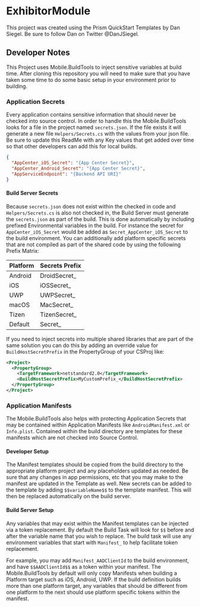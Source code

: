 # ExhibitorModule

This project was created using the Prism QuickStart Templates by Dan Siegel. Be sure
to follow Dan on Twitter @DanJSiegel.

## Developer Notes

This Project uses Mobile.BuildTools to inject sensitive variables at build time. 
After cloning this repository you will need to make sure that you have taken some
time to do some basic setup in your environment prior to building.

### Application Secrets

Every application contains sensitive information that should never be checked into
source control. In order to handle this the Mobile.BuildTools looks for a file in
the project named `secrets.json`. If the file exists it will generate a new file
`Helpers/Secrets.cs` with the values from your json file. Be sure to update this ReadMe
with any Key values that get added over time so that other developers can add this
for local builds.

```json
{
  "AppCenter_iOS_Secret": "{App Center Secret}",
  "AppCenter_Android_Secret": "{App Center Secret}",
  "AppServiceEndpoint": "{Backend API URI}"
}
```

#### Build Server Secrets

Because `secrets.json` does not exist within the checked in code and `Helpers/Secrets.cs`
is also not checked in, the Build Server must generate the `secrets.json` as part of the 
build. This is done automatically by including prefixed Environmental variables in the 
build. For instance the secret for `AppCenter_iOS_Secret` would be added as
`Secret_AppCenter_iOS_Secret` to the build environment. You can additionally add 
platform specific secrets that are not compiled as part of the shared code by using
the following Prefix Matrix:

| Platform | Secrets Prefix |
| -------- | -------------- |
| Android | DroidSecret_ |
| iOS | iOSSecret_ |
| UWP | UWPSecret_ |
| macOS | MacSecret_ |
| Tizen | TizenSecret_ |
| Default | Secret_ |

If you need to inject secrets into multiple shared libraries that are part of the same 
solution you can do this by adding an override value for `BuildHostSecretPrefix` in
the PropertyGroup of your CSProj like:

```xml
<Project>
  <PropertyGroup>
    <TargetFramework>netstandard2.0</TargetFramework>
    <BuildHostSecretPrefix>MyCustomPrefix_</BuildHostSecretPrefix>
  </PropertyGroup>
</Project>
```

### Application Manifests

The Mobile.BuildTools also helps with protecting Application Secrets that may be
contained within Application Manifests like `AndroidManifest.xml` or `Info.plist`.
Contained within the build directory are templates for these manifests which are
not checked into Source Control.

#### Developer Setup

The Manifest templates should be copied from the build directory to the appropriate
platform project and any placeholders updated as needed. Be sure that any changes
in app permissions, etc that you may make to the manifest are updated in the Template
as well. New secrets can be added to the template by adding `$$variableName$$` to
the template manifest. This will then be replaced automatically on the build server.

#### Build Server Setup

Any variables that may exist within the Manifest templates can be injected via a
token replacement. By default the Build Task will look for `$$` before and after 
the variable name that you wish to replace. The build task will use any environment
variables that start with `Manifest_` to help facilitate token replacement.

For example, you may add `Manifest_AADClientId` to the build environment, and have
`$$AADClientId$$` as a token within your manifest. The Mobile.BuildTools by default
will only copy Manifests when building a Platform target such as iOS, Android, UWP.
If the build definition builds more than one platform target, any variables that 
should be different from one platform to the next should use platform specific
tokens within the manifest.
